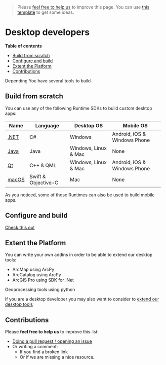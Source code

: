 > Please [feel free to help us](#contributions) to improve this page. You can use [this template](https://github.com/esri-es/awesome-arcgis/blob/master/RESOURCE_PAGE_TEMPLATE.md) to get some ideas.

# Desktop developers
<!-- START doctoc generated TOC please keep comment here to allow auto update -->
<!-- DON'T EDIT THIS SECTION, INSTEAD RE-RUN doctoc TO UPDATE -->
**Table of contents**

- [Build from scratch](#build-from-scratch)
- [Configure and build](#configure-and-build)
- [Extent the Platform](#extent-the-platform)
- [Contributions](#contributions)

<!-- END doctoc generated TOC please keep comment here to allow auto update -->

Depending You have several tools to build

## Build from scratch
You can use any of the following Runtime SDKs to build custom desktop apps:

|Name|Language|Desktop OS|Mobile OS
|---|---|---|---|
|[.NET](technologies/dot-net/README.md)|C#|Windows|Android, iOS & Windows Phone
|[Java](technologies/java/README.md)|Java|Windows, Linux & Mac|None
|[Qt](technologies/qt/README.md)|C++ & QML|Windows, Linux & Mac|Android, iOS & Windows Phone
|[macOS](technologies/macOS/README.md)|Swift & Objective-C|Mac|None

As you noticed, some of those Runtimes can also be used to build mobile apps.

## Configure and build
[Check this out](../arcgis/products/README.md#app-builders)

## Extent the Platform
You can write your own addins in order to be able to extend our desktop tools:
  * ArcMap using ArcPy
  * ArcCatalog using ArcPy
  * ArcGIS Pro using SDK for .Net

Geoprocessing tools using python

If you are a desktop developer you may also want to consider to [extend our desktop tools](../arcgis/products/README.md#extendable-products)

## Contributions
Please **feel free to help us** to improve this list:

* [Doing a pull request / opening an issue](https://github.com/hhkaos/awesome-arcgis#contributions)
* Or writing a comment:
  * If you find a broken link
  * Or if we are missing a nice resource.
